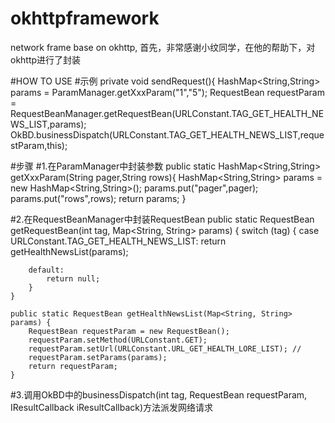 # okhttpframework
network frame base on okhttp,
首先，非常感谢小纹同学，在他的帮助下，对okhttp进行了封装

#HOW TO USE
#示例
    private void sendRequest(){
        HashMap<String,String> params = ParamManager.getXxxParam("1","5");
        RequestBean requestParam = RequestBeanManager.getRequestBean(URLConstant.TAG_GET_HEALTH_NEWS_LIST,params);
        OkBD.businessDispatch(URLConstant.TAG_GET_HEALTH_NEWS_LIST,requestParam,this);


#步骤
#1.在ParamManager中封装参数
    public static HashMap<String,String> getXxxParam(String pager,String rows){
        HashMap<String,String> params = new HashMap<String,String>();
        params.put("pager",pager);
        params.put("rows",rows);
        return params;
    }

#2.在RequestBeanManager中封装RequestBean
	public static RequestBean getRequestBean(int tag, Map<String, String> params) {
		switch (tag) {
			case URLConstant.TAG_GET_HEALTH_NEWS_LIST:
				return getHealthNewsList(params);

		default:
			return null;
		}
	}

	public static RequestBean getHealthNewsList(Map<String, String> params) {
		RequestBean requestParam = new RequestBean();
		requestParam.setMethod(URLConstant.GET);
		requestParam.setUrl(URLConstant.URL_GET_HEALTH_LORE_LIST); //
		requestParam.setParams(params);
		return requestParam;
	}

#3.调用OkBD中的businessDispatch(int tag, RequestBean requestParam, IResultCallback iResultCallback)方法派发网络请求

